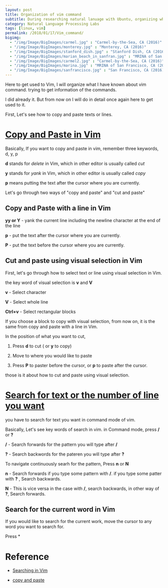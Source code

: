 ```yaml
---
layout: post
title: Organization of vim command
subtitle: During researching natural lanuage with Ubuntu, organizing what I have known vim command.
category: Natural Language Processing Labs
tags: [linux, vim]
permalink: /2018/01/17/Vim_command/
bigimg: 
  - "/img/Image/BigImages/carmel.jpg" : "Carmel-by-the-Sea, CA (2016)"
  - "/img/Image/BigImages/monterey.jpg" : "Monterey, CA (2016)"
  - "/img/Image/BigImages/stanford_dish.jpg" : "Stanford Dish, CA (2016)"
  - "/img/Image/BigImages/marian_beach_in_sanfran.jpg" : "MRINA of San Francisco, CA (2016)"
  - "/img/Image/BigImages/carmel2.jpg" : "Carmel-by-the-Sea, CA (2016)"
  - "/img/Image/BigImages/marina.jpg" : "MRINA of San Francisco, CA (2016)"
  - "/img/Image/BigImages/sanfrancisco.jpg" : "San Francisco, CA (2016)"
---
```


 Here to get used to Vim, I will organize what I have known about vim command. trying to get information of the commands. 
 
 I did already it. But from now on I will do in detail once again here to get used to it. 
 
 First, Let's see how to copy and paste texts or lines.
 
# [Copy and Paste in Vim](http://vim.wikia.com/wiki/Copy,_cut_and_paste)
 
 Basically, If you want to copy and paste in vim, remember three keywords, d, y, p
 
  **d** stands for *delete* in Vim, which in other editor is usually called *cut* 
  
  **y** stands for *yank* in Vim, which in other editor is usually called *copy*
  
  **p** means putting the text after the cursor where you are currently. 
 
Let's go through two ways of "copy and paste" and "cut and paste"  
 
## Copy and Paste with a line in Vim
 
  **yy or Y** - yank the current line including the newline character at the end of the line 
  
  **p** - put the text after the cursor where you are currently. 
 
  **P** - put the text before the cursor where you are currently.
  
## Cut and paste using visual selection in Vim 

First, let's go through how to select text or line using visual selection in Vim. 

the key word of visual selection is **v** and **V**
 
 **v** - Select character
 
 **V** - Select whole line
 
 **Ctrl+v** - Select rectangular blocks
 
If you choose a block to copy with visual selection, from now on, it is the same from copy and paste with a line in Vim. 

In the position of what you want to cut, 

 1. Press **d** to cut ( or **y** to copy)
 
 2. Move to where you would like to paste
 
 3. Press **P** to paster before the cursor, or **p** to paste after the cursor. 
 
those is it about how to cut and paste using visual selection. 
 
# [Search for text or the number of line you want](http://vim.wikia.com/wiki/Searching)

you have to search for text you want in command mode of vim. 

Basically, Let's see key words of search in vim. in Command mode, press **/** or **?**

 **/** - Search forwards for the pattern you will type after **/**
 
 **?** - Search backwords for the pateren you will type after **?**
 
 To navigate continuously searh for the pattern, Press **n** or **N**
 
 **n** - Search forwards if you type some pattern with **/**. if you type some patter with **?** , Search backwards.
 
 **N** - This is vice versa in the case with **/**, search backwards, in other way of **?**, Search forwards. 
 
## Search for the current word in Vim 
 
If you would like to search for the current work, move the cursor to any word you want to search for. 

Press *
 
# Reference
 
  - [Searching in Vim](http://vim.wikia.com/wiki/Searching)
  
  - [copy and paste](http://vim.wikia.com/wiki/Copy,_cut_and_paste)
